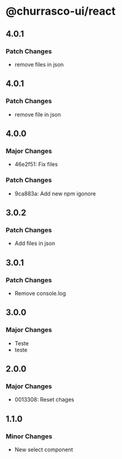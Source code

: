 # @churrasco-ui/react

## 4.0.1

### Patch Changes

- remove files in json

## 4.0.1

### Patch Changes

- remove file in json

## 4.0.0

### Major Changes

- 46e2f51: Fix files

### Patch Changes

- 9ca883a: Add new npm igonore

## 3.0.2

### Patch Changes

- Add files in json

## 3.0.1

### Patch Changes

- Remove console.log

## 3.0.0

### Major Changes

- Teste
- teste

## 2.0.0

### Major Changes

- 0013308: Reset chages

## 1.1.0

### Minor Changes

- New select component
